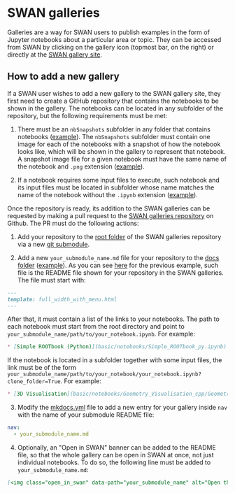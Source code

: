 # SWAN galleries

Galleries are a way for SWAN users to publish examples in the form of Jupyter notebooks about a particular area or topic.
They can be accessed from SWAN by clicking on the gallery icon (topmost bar, on the right) or directly at the
[SWAN gallery site](https://swan-gallery.web.cern.ch/).

## How to add a new gallery

If a SWAN user wishes to add a new gallery to the SWAN gallery site, they first need to create a GitHub repository that
contains the notebooks to be shown in the gallery. The notebooks can be located in any subfolder of the repository, but
the following requirements must be met:

1. There must be an `nbSnapshots` subfolder in any folder that contains notebooks
([example](https://github.com/dpiparo/swanExamples/tree/8b36a4b298d865beadf7b11783418cab370d6a1f/notebooks)).
The `nbSnapshots` subfolder must contain one image for each of the notebooks with a snapshot of how the notebook looks like,
which will be shown in the gallery to represent that notebook. A snapshot image file for a given notebook must have the
same name of the notebook and `.png` extension ([example](https://github.com/dpiparo/swanExamples/tree/8b36a4b298d865beadf7b11783418cab370d6a1f/notebooks/nbSnapshots)).

2. If a notebook requires some input files to execute, such notebook and its input files must be located in subfolder whose name
matches the name of the notebook without the `.ipynb` extension ([example](https://github.com/dpiparo/swanExamples/tree/8b36a4b298d865beadf7b11783418cab370d6a1f/notebooks/Geometry_Visualisation_cpp)).

Once the repository is ready, its addition to the SWAN galleries can be requested by making a pull request to the
[SWAN galleries repository](https://github.com/swan-cern/gallery) on Github. The PR must do the following actions:

1. Add your repository to the [root folder](https://github.com/swan-cern/gallery) of the SWAN galleries repository
via a new [git submodule](https://git-scm.com/book/en/v2/Git-Tools-Submodules).

2. Add a new `your_submodule_name.md` file for your repository to the [docs folder](https://github.com/swan-cern/gallery/tree/master/docs)
([example](https://github.com/swan-cern/gallery/blob/master/docs/basic.md)). As you can see
[here](https://swan-gallery.web.cern.ch/basic/) for the previous example, such file is the README file shown for
your repository in the SWAN galleries. The file must start with:

```markdown
---
template: full_width_with_menu.html
---
```

After that, it must contain a list of the links to your notebooks. The path to each notebook must start from
the root directory and point to `your_submodule_name/path/to/your_notebook.ipynb`. For example:

```markdown
* [Simple ROOTbook (Python)](basic/notebooks/Simple_ROOTbook_py.ipynb)
```

If the notebook is located in a subfolder together with some input files, the link must be of the form
`your_submodule_name/path/to/your_notebook/your_notebook.ipynb?clone_folder=True`. For example:

```markdown
* [3D Visualisation](basic/notebooks/Geometry_Visualisation_cpp/Geometry_Visualisation_cpp.ipynb?clone_folder=True)
```

3. Modify the [mkdocs.yml](https://github.com/swan-cern/gallery/blob/master/mkdocs.yml) file to add a new entry for
your gallery inside `nav` with the name of your submodule README file:

```yaml
nav:
  - your_submodule_name.md
```

4. Optionally, an "Open in SWAN" banner can be added to the README file, so that the whole gallery can be open
in SWAN at once, not just individual notebooks. To do so, the following line must be added to `your_submodule_name.md`:

```markdown
[<img class="open_in_swan" data-path="your_submodule_name" alt="Open this Gallery in SWAN" src="https://swanserver.web.cern.ch/swanserver/images/badge_swan_white_150.png">][gallery_url]
```

